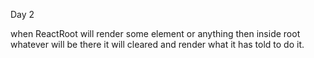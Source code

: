 Day 2

when ReactRoot will render some element or anything then inside root whatever will be there it will
cleared and render what it has told to do it.

